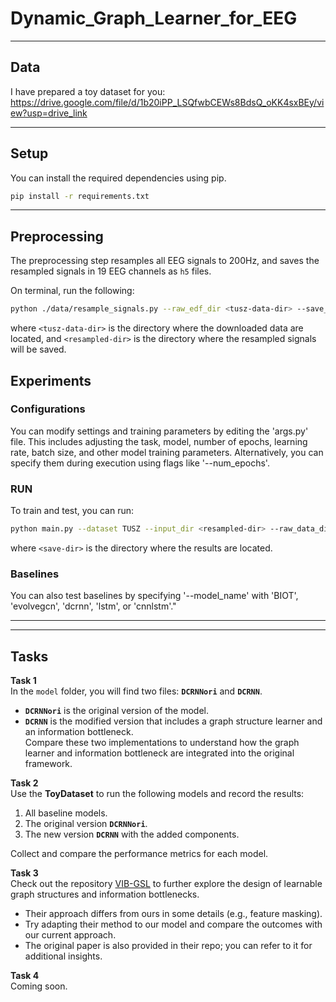 # Dynamic_Graph_Learner_for_EEG

---
## Data
I have prepared a toy dataset for you: https://drive.google.com/file/d/1b20iPP_LSQfwbCEWs8BdsQ_oKK4sxBEy/view?usp=drive_link


---

## Setup

You can install the required dependencies using pip.

```bash
pip install -r requirements.txt
```

---

## Preprocessing
The preprocessing step resamples all EEG signals to 200Hz, and saves the resampled signals in 19 EEG channels as `h5` files.

On terminal, run the following:
```bash
python ./data/resample_signals.py --raw_edf_dir <tusz-data-dir> --save_dir <resampled-dir>
```
where `<tusz-data-dir>` is the directory where the downloaded data are located, and `<resampled-dir>` is the directory where the resampled signals will be saved.

## Experiments
### Configurations
You can modify settings and training parameters by editing the 'args.py' file. 
This includes adjusting the task, model, number of epochs, learning rate, batch size, and other model training parameters. 
Alternatively, you can specify them during execution using flags like '--num_epochs'.

### RUN
To train and test, you can run: 
```bash
python main.py --dataset TUSZ --input_dir <resampled-dir> --raw_data_dir <tusz-data-dir> --save_dir <save-dir> --task detection --model_name evobrain --num_epochs 100 
```
where `<save-dir>` is the directory where the results are located.

### Baselines
You can also test baselines by specifying '--model_name' with 'BIOT', 'evolvegcn', 'dcrnn', 'lstm', or 'cnnlstm'."

---

---

## Tasks

**Task 1**  
In the `model` folder, you will find two files: **`DCRNNori`** and **`DCRNN`**.  
- **`DCRNNori`** is the original version of the model.  
- **`DCRNN`** is the modified version that includes a graph structure learner and an information bottleneck.  
Compare these two implementations to understand how the graph learner and information bottleneck are integrated into the original framework.

**Task 2**  
Use the **ToyDataset** to run the following models and record the results:  
1. All baseline models.  
2. The original version **`DCRNNori`**.  
3. The new version **`DCRNN`** with the added components.  

Collect and compare the performance metrics for each model.

**Task 3**  
Check out the repository [VIB-GSL](https://github.com/RingBDStack/VIB-GSL) to further explore the design of learnable graph structures and information bottlenecks.  
- Their approach differs from ours in some details (e.g., feature masking).  
- Try adapting their method to our model and compare the outcomes with our current approach.  
- The original paper is also provided in their repo; you can refer to it for additional insights.

**Task 4**  
Coming soon.

